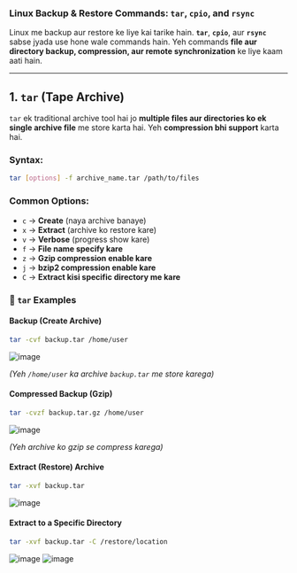 
### **Linux Backup & Restore Commands: `tar`, `cpio`, and `rsync`**  

Linux me backup aur restore ke liye kai tarike hain. **`tar`**, **`cpio`**, aur **`rsync`** sabse jyada use hone wale commands hain. Yeh commands **file aur directory backup, compression, aur remote synchronization** ke liye kaam aati hain.  

---

## **1. `tar` (Tape Archive)**
`tar` ek traditional archive tool hai jo **multiple files aur directories ko ek single archive file** me store karta hai. Yeh **compression bhi support** karta hai.

###  **Syntax:**
```bash
tar [options] -f archive_name.tar /path/to/files
```
### **Common Options:**
- `c` → **Create** (naya archive banaye)  
- `x` → **Extract** (archive ko restore kare)  
- `v` → **Verbose** (progress show kare)  
- `f` → **File name specify kare**  
- `z` → **Gzip compression enable kare**  
- `j` → **bzip2 compression enable kare**  
- `C` → **Extract kisi specific directory me kare**  

### **🔹 `tar` Examples**
####  **Backup (Create Archive)**
```bash
tar -cvf backup.tar /home/user
```
![image](https://github.com/user-attachments/assets/907a40a4-c32d-4133-83d2-1bbce31848c8)

_(Yeh `/home/user` ka archive `backup.tar` me store karega)_

####  **Compressed Backup (Gzip)**
```bash
tar -cvzf backup.tar.gz /home/user

```
![image](https://github.com/user-attachments/assets/a30d1137-8c15-452e-a4fc-dd5f17b2955c)

_(Yeh archive ko gzip se compress karega)_

####  **Extract (Restore) Archive**
```bash
tar -xvf backup.tar
```
![image](https://github.com/user-attachments/assets/fbb5055d-3c87-4d81-b112-5eaade40fcf1)

####  **Extract to a Specific Directory**
```bash
tar -xvf backup.tar -C /restore/location
```
![image](https://github.com/user-attachments/assets/dbe31983-c8b8-473b-9d09-a2bb5f0aa489)
![image](https://github.com/user-attachments/assets/d64a5581-db20-437d-bca1-a8c2915cb23c)




